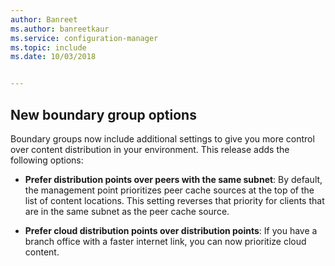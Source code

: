 ```yaml
---
author: Banreet
ms.author: banreetkaur
ms.service: configuration-manager
ms.topic: include
ms.date: 10/03/2018


---
```


## <a name="bkmk_bgoptions"></a> New boundary group options
<!--1358749-->

Boundary groups now include additional settings to give you more control over content distribution in your environment. This release adds the following options:

- **Prefer distribution points over peers with the same subnet**: By default, the management point prioritizes peer cache sources at the top of the list of content locations. This setting reverses that priority for clients that are in the same subnet as the peer cache source.  

- **Prefer cloud distribution points over distribution points**: If you have a branch office with a faster internet link, you can now prioritize cloud content.  


